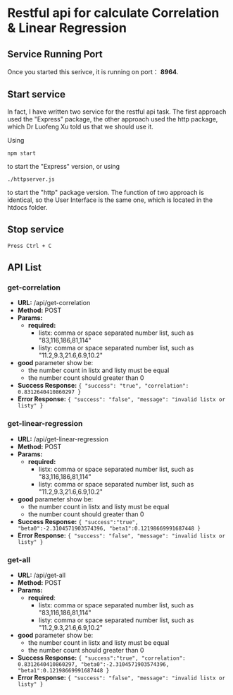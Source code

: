 # Restful api for calculate Correlation & Linear Regression

## Service Running Port

Once you started this serivce, it is running on port： **8964**.

## Start service

In fact, I have written two service for the restful api task. The first approach used the "Express" package, the other approach used the http package, which Dr Luofeng Xu told us that we should use it.

Using 

    npm start 
    
to start the "Express" version, or using
    
    ./httpserver.js
    
to start the "http" package version. The function of two approach is identical, so the User Interface is the same one, which is located in the htdocs folder.
    
## Stop service

    Press Ctrl + C 
    
## API List

### get-correlation

- **URL:** /api/get-correlation
- **Method:** POST
- **Params:**
  - **required:**
    - listx: comma or space separated number list, such as "83,116,186,81,114"
    - listy: comma or space separated number list, such as "11.2,9.3,21.6,6.9,10.2"
- **good** parameter show be:
  - the number count in listx and listy must be equal
  - the number count should greater than 0
- **Success Response:** `{
    "success": "true",
    "correlation": 0.8312640410860297
}`
- **Error Response:** `{
    "success": "false",
    "message": "invalid listx or listy"
}`
 
### get-linear-regression

- **URL:** /api/get-linear-regression
- **Method:** POST
- **Params:**
  - **required:**
    - listx: comma or space separated number list, such as "83,116,186,81,114"
    - listy: comma or space separated number list, such as "11.2,9.3,21.6,6.9,10.2"
- **good** parameter show be:
  - the number count in listx and listy must be equal
  - the number count should greater than 0
- **Success Response:** `{
    "success":"true",
    "beta0":-2.3104571903574396,
    "beta1":0.12198669991687448
}`
- **Error Response:** `{
    "success": "false",
    "message": "invalid listx or listy"
}`

### get-all

- **URL:** /api/get-all
- **Method:** POST
- **Params:**
  - **required**:
    - listx: comma or space separated number list, such as "83,116,186,81,114"
    - listy: comma or space separated number list, such as "11.2,9.3,21.6,6.9,10.2"
- **good** parameter show be:
  - the number count in listx and listy must be equal
  - the number count should greater than 0
- **Success Response:** `{
    "success":"true",
    "correlation": 0.8312640410860297,
    "beta0":-2.3104571903574396,
    "beta1":0.12198669991687448
}`
- **Error Response:** `{
    "success": "false",
    "message": "invalid listx or listy"
}`